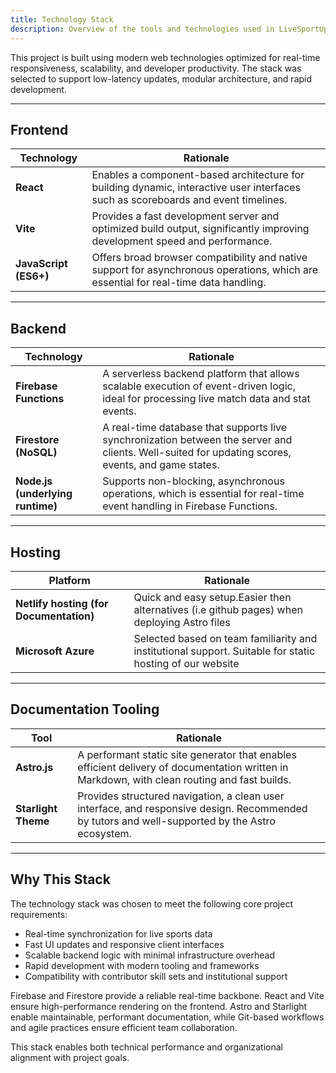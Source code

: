 ```yaml
---
title: Technology Stack
description: Overview of the tools and technologies used in LiveSportUpdates.
---
```


This project is built using modern web technologies optimized for real-time responsiveness, scalability, and developer productivity. The stack was selected to support low-latency updates, modular architecture, and rapid development.

---

## Frontend

| Technology            | Rationale                                                                                                                           |
| --------------------- | ----------------------------------------------------------------------------------------------------------------------------------- |
| **React**             | Enables a component-based architecture for building dynamic, interactive user interfaces such as scoreboards and event timelines.   |
| **Vite**              | Provides a fast development server and optimized build output, significantly improving development speed and performance.           |
| **JavaScript (ES6+)** | Offers broad browser compatibility and native support for asynchronous operations, which are essential for real-time data handling. |

---

## Backend

| Technology                       | Rationale                                                                                                                                         |
| -------------------------------- | ------------------------------------------------------------------------------------------------------------------------------------------------- |
| **Firebase Functions**           | A serverless backend platform that allows scalable execution of event-driven logic, ideal for processing live match data and stat events.         |
| **Firestore (NoSQL)**            | A real-time database that supports live synchronization between the server and clients. Well-suited for updating scores, events, and game states. |
| **Node.js (underlying runtime)** | Supports non-blocking, asynchronous operations, which is essential for real-time event handling in Firebase Functions.                            |

---

## Hosting

| Platform                                | Rationale                                                                                                |
| --------------------------------------- | -------------------------------------------------------------------------------------------------------- |
| **Netlify hosting (for Documentation)** | Quick and easy setup.Easier then alternatives (i.e github pages) when deploying Astro files              |
| **Microsoft Azure**                     | Selected based on team familiarity and institutional support. Suitable for static hosting of our website |

---

## Documentation Tooling

| Tool                | Rationale                                                                                                                                       |
| ------------------- | ----------------------------------------------------------------------------------------------------------------------------------------------- |
| **Astro.js**        | A performant static site generator that enables efficient delivery of documentation written in Markdown, with clean routing and fast builds.    |
| **Starlight Theme** | Provides structured navigation, a clean user interface, and responsive design. Recommended by tutors and well-supported by the Astro ecosystem. |

---

## Why This Stack

The technology stack was chosen to meet the following core project requirements:

- Real-time synchronization for live sports data
- Fast UI updates and responsive client interfaces
- Scalable backend logic with minimal infrastructure overhead
- Rapid development with modern tooling and frameworks
- Compatibility with contributor skill sets and institutional support

Firebase and Firestore provide a reliable real-time backbone. React and Vite ensure high-performance rendering on the frontend. Astro and Starlight enable maintainable, performant documentation, while Git-based workflows and agile practices ensure efficient team collaboration.

This stack enables both technical performance and organizational alignment with project goals.
